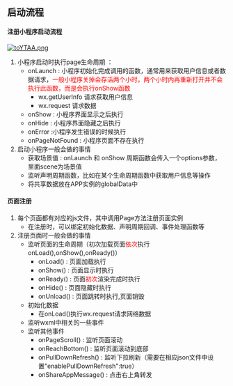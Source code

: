 ## 启动流程

#### 注册小程序启动流程

[![toYTAA.png](https://s1.ax1x.com/2020/06/10/toYTAA.png)](https://imgchr.com/i/toYTAA)



1. 小程序启动时执行page生命周期 ：
   + onLaunch : 小程序初始化完成调用的函数，通常用来获取用户信息或者数据请求，<font color=red>一般小程序关掉会存活两个小时，两个小时内再重新打开并不会执行此函数，而是会执行onShow函数</font>
     + wx.getUserInfo  请求获取用户信息
     + wx.request  请求数据
   + onShow : 小程序界面显示之后执行
   + onHide : 小程序界面隐藏之后执行
   + onError :小程序发生错误的时候执行
   + onPageNotFound : 小程序页面不存在执行
2. 启动小程序一般会做的事情
   + 获取场景值 : onLaunch 和 onShow 周期函数会传入一个options参数，里面scene为场景值
   + 监听声明周期函数，比如在某个生命周期函数中获取用户信息等操作
   + 将共享数据放在APP实例的globalData中

#### 页面注册

1. 每个页面都有对应的js文件，其中调用Page方法注册页面实例
   + 在注册时，可以绑定初始化数据、声明周期回调、事件处理函数等
2. 注册页面时一般会做的事情
   + 监听页面的生命周期（初次加载页面<font color=red>依次</font>执行onLoad(),onShow(),onReady()）
     + onLoad() : 页面加载执行
     + onShow() : 页面显示时执行
     + onReady() : 页面<font color=red>初次</font>渲染完成时执行
     + onHide() : 页面隐藏时执行
     + onUnload() : 页面跳转时执行,页面销毁
   + 初始化数据
     + 在onLoad()执行wx.request请求网络数据
   + 监听wxml中相关的一些事件
   + 监听其他事件
     + onPageScroll() : 监听页面滚动
     + onReachBottom() : 监听页面滚动到底部
     + onPullDownRefresh() : 监听下拉刷新（需要在相应json文件中设置"enablePullDownRefresh":true）
     + onShareAppMessage() : 点击右上角转发

